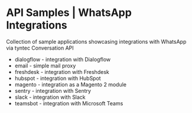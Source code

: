 # API Samples | WhatsApp Integrations

Collection of sample applications showcasing integrations with WhatsApp via tyntec Conversation API

- dialogflow - integration with Dialogflow
- email - simple mail proxy
- freshdesk - integration with Freshdesk
- hubspot - integration with HubSpot
- magento - integration as a Magento 2 module
- sentry - integration with Sentry
- slack - integration with Slack
- teamsbot - integration with Microsoft Teams